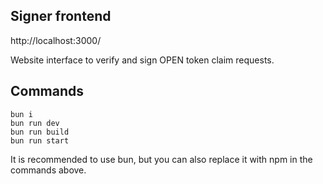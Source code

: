 ## Signer frontend

http://localhost:3000/

Website interface to verify and sign OPEN token claim requests.

## Commands

```
bun i
bun run dev
bun run build
bun run start
```

It is recommended to use bun, but you can also replace it with npm in the commands above.
